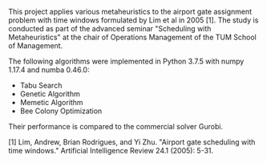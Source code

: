 This project applies various metaheuristics to the airport gate assignment problem with time windows formulated by Lim et al in 2005 [1]. The study is conducted as part of the advanced seminar "Scheduling with Metaheuristics" at the chair of Operations Management of the TUM School of Management.

The following algorithms were implemented in Python 3.7.5 with numpy 1.17.4 and numba 0.46.0:
* Tabu Search
* Genetic Algorithm
* Memetic Algorithm
* Bee Colony Optimization

Their performance is compared to the commercial solver Gurobi.

[1] Lim, Andrew, Brian Rodrigues, and Yi Zhu. "Airport gate scheduling with time windows." Artificial Intelligence Review 24.1 (2005): 5-31.
